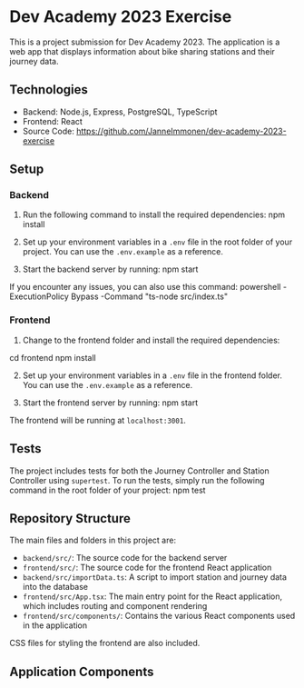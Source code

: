 # Dev Academy 2023 Exercise

This is a project submission for Dev Academy 2023. The application is a web app that displays information about bike sharing stations and their journey data.

## Technologies

- Backend: Node.js, Express, PostgreSQL, TypeScript
- Frontend: React
- Source Code: https://github.com/JanneImmonen/dev-academy-2023-exercise

## Setup

### Backend

1. Run the following command to install the required dependencies: npm install

2. Set up your environment variables in a `.env` file in the root folder of your project. You can use the `.env.example` as a reference.

3. Start the backend server by running: npm start

If you encounter any issues, you can also use this command: powershell -ExecutionPolicy Bypass -Command "ts-node src/index.ts"

### Frontend

1. Change to the frontend folder and install the required dependencies:

cd frontend
npm install

2. Set up your environment variables in a `.env` file in the frontend folder. You can use the `.env.example` as a reference.

3. Start the frontend server by running: npm start

The frontend will be running at `localhost:3001`.

## Tests

The project includes tests for both the Journey Controller and Station Controller using `supertest`. To run the tests, simply run the following command in the root folder of your project: npm test

## Repository Structure

The main files and folders in this project are:

- `backend/src/`: The source code for the backend server
- `frontend/src/`: The source code for the frontend React application
- `backend/src/importData.ts`: A script to import station and journey data into the database
- `frontend/src/App.tsx`: The main entry point for the React application, which includes routing and component rendering
- `frontend/src/components/`: Contains the various React components used in the application

CSS files for styling the frontend are also included.

## Application Components
